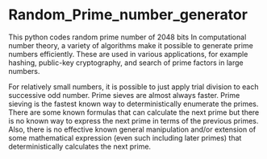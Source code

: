 # Random_Prime_number_generator
This python codes random prime number of 2048 bits
In computational number theory, a variety of algorithms make it possible to generate prime numbers efficiently. These are used in various applications, for example hashing, public-key cryptography, and search of prime factors in large numbers.

For relatively small numbers, it is possible to just apply trial division to each successive odd number. 
Prime sieves are almost always faster. Prime sieving is the fastest known way to deterministically enumerate the primes. 
There are some known formulas that can calculate the next prime but there is no known way to express the next prime in terms of the previous primes. 
Also, there is no effective known general manipulation and/or extension of some mathematical expression (even such including later primes) that deterministically calculates the next prime.
